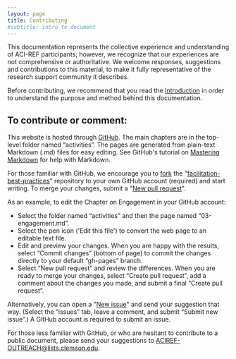 ```yaml
---
layout: page
title: Contributing
#subtitle: intro to document
---
```


This documentation represents the collective experience and understanding 
of ACI-REF participants; however, we recognize that our experiences are 
not comprehensive or authoritative. We welcome responses, suggestions and 
contributions to this material, to make it fully representative of the 
research support community it describes.  

Before contributing, we recommend that 
you read the [Introduction](http://aci-ref.github.io/facilitation_best_practices/introduction) in 
order to understand the purpose and method behind this documentation.  

<h2>To contribute or comment:</h2> 

This website is hosted through [GitHub](https://github.com/aci-ref/facilitation_best_practices). 
The main chapters are in the top-level folder named “activities”. The pages are generated from 
plain-text Markdown (.md) files for easy editing. See GitHub's tutorial on [Mastering Markdown](https://guides.github.com/features/mastering-markdown/) for help with Markdown.

For those familiar with GitHub, we encourage you to [fork](https://help.github.com/articles/fork-a-repo/) 
the "[facilitation-best-practices](https://github.com/aci-ref/facilitation_best_practices)" repository to your own GitHub account (required) and start writing. To merge your changes, submit a "[New pull request](https://help.github.com/articles/creating-a-pull-request/)".

As an example, to edit the Chapter on Engagement in your GitHub account: 
* Select the folder named “activities” and then the page named “03-engagement.md”. 
* Select the pen icon ('Edit this file') to convert the web page to an editable text file. 
* Edit and preview your changes. When you are happy with the results, select “Commit changes” (bottom of page) to commit the changes directly to your default “gh-pages” branch. 
* Select “New pull request” and review the differences. When you are ready to merge your changes, select “Create pull request”, add a comment about the changes you made, and submit a final “Create pull request”. 

Alternatively, you can open a "[New issue](https://help.github.com/articles/creating-an-issue/)" and send your suggestion that way.  (Select the “issues” tab, leave a comment, and submit “Submit new issue”.)  A GitHub account is required to submit an issue.

For those less familiar with GitHub, or who are hesitant to contribute to a public document, please send your suggestions to ACIREF-OUTREACH@lists.clemson.edu.
